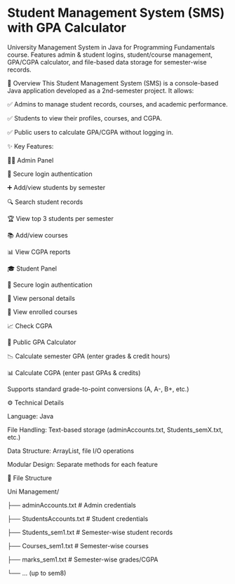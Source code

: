 # Student Management System (SMS) with GPA Calculator
University Management System in Java for Programming Fundamentals course. Features admin & student logins, student/course management, GPA/CGPA calculator, and file-based data storage for semester-wise records.

📌 Overview
This Student Management System (SMS) is a console-based Java application developed as a 2nd-semester project. It allows:

✅ Admins to manage student records, courses, and academic performance.

✅ Students to view their profiles, courses, and CGPA.

✅ Public users to calculate GPA/CGPA without logging in.


✨ Key Features:

👨‍💻 Admin Panel

🔐 Secure login authentication

➕ Add/view students by semester

🔍 Search student records

🏆 View top 3 students per semester

📚 Add/view courses

📊 View CGPA reports

🎓 Student Panel

🔐 Secure login authentication

👤 View personal details

📖 View enrolled courses

📈 Check CGPA

🧮 Public GPA Calculator

📉 Calculate semester GPA (enter grades & credit hours)

📊 Calculate CGPA (enter past GPAs & credits)

Supports standard grade-to-point conversions (A, A-, B+, etc.)


⚙️ Technical Details

Language: Java

File Handling: Text-based storage (adminAccounts.txt, Students_semX.txt, etc.)

Data Structure: ArrayList, file I/O operations

Modular Design: Separate methods for each feature


📂 File Structure

Uni Management/

├── adminAccounts.txt          # Admin credentials

├── StudentsAccounts.txt       # Student credentials

├── Students_sem1.txt          # Semester-wise student records

├── Courses_sem1.txt           # Semester-wise courses

├── marks_sem1.txt             # Semester-wise grades/CGPA

└── ... (up to sem8)
